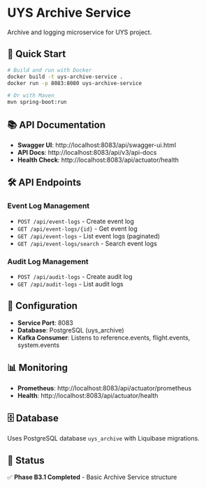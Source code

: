 # UYS Archive Service

Archive and logging microservice for UYS project.

## 🚀 Quick Start

```bash
# Build and run with Docker
docker build -t uys-archive-service .
docker run -p 8083:8080 uys-archive-service

# Or with Maven
mvn spring-boot:run
```

## 📚 API Documentation

- **Swagger UI**: http://localhost:8083/api/swagger-ui.html
- **API Docs**: http://localhost:8083/api/v3/api-docs
- **Health Check**: http://localhost:8083/api/actuator/health

## 🛠 API Endpoints

### Event Log Management
- `POST /api/event-logs` - Create event log
- `GET /api/event-logs/{id}` - Get event log
- `GET /api/event-logs` - List event logs (paginated)
- `GET /api/event-logs/search` - Search event logs

### Audit Log Management  
- `POST /api/audit-logs` - Create audit log
- `GET /api/audit-logs` - List audit logs

## 🔧 Configuration

- **Service Port**: 8083
- **Database**: PostgreSQL (uys_archive)
- **Kafka Consumer**: Listens to reference.events, flight.events, system.events

## 📊 Monitoring

- **Prometheus**: http://localhost:8083/api/actuator/prometheus
- **Health**: http://localhost:8083/api/actuator/health

## 🗄 Database

Uses PostgreSQL database `uys_archive` with Liquibase migrations.

## 📝 Status

✅ **Phase B3.1 Completed** - Basic Archive Service structure
